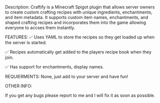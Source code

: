 Description:
Craftify is a Minecraft Spigot plugin that allows server owners to create custom crafting recipes with unique ingredients, enchantments, and item metadata. It supports custom item names, enchantments, and shaped crafting recipes and incorporates them into the game allowing everyone to accses them instantly.

FEATURES:
✅ Uses YAML to store the recipes so they get loaded up when the server is started.

✅ Recipes automatically get added to the players recipe book when they join.

✅ Has support for enchantments, display names.

REQUIERMENTS:
None, just add to your server and have fun!

OTHER INFO:

If you get any bugs please report to me and I will fix it as soon as possible.
